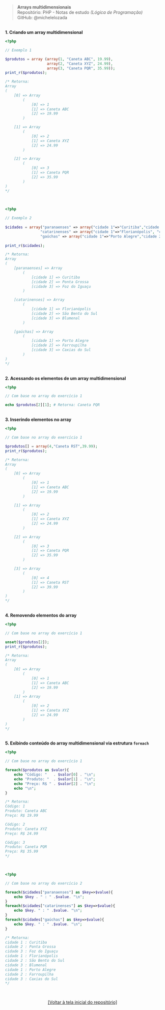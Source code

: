 > **Arrays multidimensionais**     
> Repositório: PHP - Notas de estudo *(Lógica de Programação)*        
> GitHub: @michelelozada
&nbsp;
     
&nbsp;     
**1. Criando um array multidimensional**
```php 
<?php   

// Exemplo 1

$produtos = array (array(1, "Caneta ABC", 19.99),
                   array(2, "Caneta XYZ", 24.99),
                   array(3, "Caneta PQR", 35.99));
print_r($produtos);

/* Retorna:
Array
(
    [0] => Array
        (
            [0] => 1
            [1] => Caneta ABC
            [2] => 19.99
        )

    [1] => Array
        (
            [0] => 2
            [1] => Caneta XYZ
            [2] => 24.99
        )

    [2] => Array
        (
            [0] => 3
            [1] => Caneta PQR
            [2] => 35.99
        )
)
*/
```
&nbsp;
&nbsp;       
```php 
<?php  

// Exemplo 2
	
$cidades = array("paranaenses" => array("cidade 1"=>"Curitiba","cidade 2"=>"Ponta Grossa","cidade 3"=>"Foz do Iguaçu"),
                "catarinenses" => array("cidade 1"=>"Florianópolis", "cidade 2"=>"São Bento do Sul","cidade 3"=>"Blumenal"),
                "gaúchas" => array("cidade 1"=>"Porto Alegre","cidade 2"=>"Farroupilha","cidade 3"=>"Caxias do Sul"));
                
print_r($cidades);

/* Retorna:
Array
(
    [paranaenses] => Array
        (
            [cidade 1] => Curitiba
            [cidade 2] => Ponta Grossa
            [cidade 3] => Foz do Iguaçu
        )

    [catarinenses] => Array
        (
            [cidade 1] => Florianópolis
            [cidade 2] => São Bento do Sul
            [cidade 3] => Blumenal
        )

    [gaúchas] => Array
        (
            [cidade 1] => Porto Alegre
            [cidade 2] => Farroupilha
            [cidade 3] => Caxias do Sul
        )
)
*/
```
&nbsp;
&nbsp;     
**2. Acessando os elementos de um array multidimensional**
```php 
<?php   

// Com base no array do exercício 1 

echo $produtos[2][1]; # Retorna: Caneta PQR
```
&nbsp;
&nbsp;  
**3. Inserindo elementos no array**
```php 
<?php   

// Com base no array do exercício 1 

$produtos[] = array(4,"Caneta RST",39.99);
print_r($produtos);

/* Retorna:
Array
(
    [0] => Array
        (
            [0] => 1
            [1] => Caneta ABC
            [2] => 19.99
        )

    [1] => Array
        (
            [0] => 2
            [1] => Caneta XYZ
            [2] => 24.99
        )

    [2] => Array
        (
            [0] => 3
            [1] => Caneta PQR
            [2] => 35.99
        )

    [3] => Array
        (
            [0] => 4
            [1] => Caneta RST
            [2] => 39.99
        )
)
*/
```
&nbsp;
&nbsp;  
**4. Removendo elementos do array**
```php 
<?php   

// Com base no array do exercício 1 

unset($produtos[2]);
print_r($produtos);

/* Retorna:
Array
(
    [0] => Array
        (
            [0] => 1
            [1] => Caneta ABC
            [2] => 19.99
        )
    [1] => Array
        (
            [0] => 2
            [1] => Caneta XYZ
            [2] => 24.99
        )
)
*/
```
&nbsp;
&nbsp;  
**5. Exibindo conteúdo do array multidimensional via estrutura `foreach`**
```php 
<?php   

// Com base no array do exercício 1 

foreach($produtos as $valor){
	echo "Código: "   . $valor[0] . "\n"; 
	echo "Produto: "  . $valor[1] . "\n"; 
	echo "Preço: R$ " . $valor[2] . "\n"; 
	echo "\n";
}

/* Retorna:
Código: 1
Produto: Caneta ABC
Preço: R$ 19.99

Código: 2
Produto: Caneta XYZ
Preço: R$ 24.99

Código: 3
Produto: Caneta PQR
Preço: R$ 35.99
*/
```
&nbsp;
&nbsp;
```php 
<?php   

// Com base no array do exercício 2 

foreach($cidades["paranaenses"] as $key=>$value){
    echo $key . " : " .$value. "\n";
}
foreach($cidades["catarinenses"] as $key=>$value){
    echo $key. " : " .$value. "\n";   
}    
foreach($cidades["gaúchas"] as $key=>$value){
    echo $key. " : " .$value. "\n";
}

/* Retorna:
cidade 1 : Curitiba
cidade 2 : Ponta Grossa
cidade 3 : Foz do Iguaçu
cidade 1 : Florianópolis
cidade 2 : São Bento do Sul
cidade 3 : Blumenal
cidade 1 : Porto Alegre
cidade 2 : Farroupilha
cidade 3 : Caxias do Sul
*/
```

&nbsp;

<div align="center">
<a href="https://github.com/michelelozada/PHP-Study-Notes">[Voltar à tela inicial do repositório]</a>
</div>